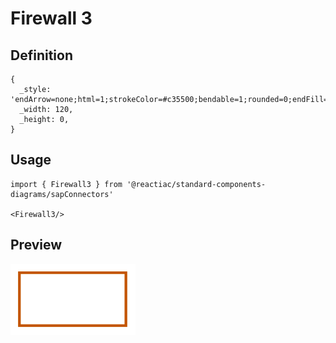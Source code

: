 # Firewall 3

## Definition

```
{
  _style: 'endArrow=none;html=1;strokeColor=#c35500;bendable=1;rounded=0;endFill=0;endSize=3;strokeWidth=3;',
  _width: 120,
  _height: 0,
}
```

## Usage

```
import { Firewall3 } from '@reactiac/standard-components-diagrams/sapConnectors'

<Firewall3/>
```

## Preview

<img src="./firewall-3.png" width="200"/>
